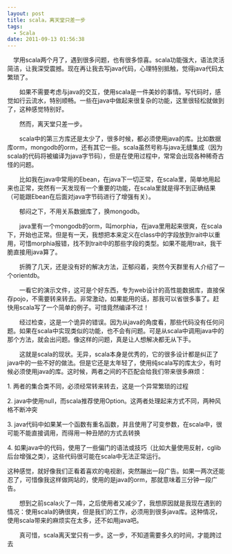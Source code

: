 ```yaml
---
layout: post
title: scala，离天堂只差一步
tags:
  - Scala
date: 2011-09-13 01:56:38
---
```


　学用scala两个月了，遇到很多问题，也有很多惊喜。scala功能强大，语法灵活简洁，让我深受震撼。现在再让我去写java代码，心理特别抵触，觉得java代码太繁琐了。&nbsp;
<p>　　如果不需要考虑与java的交互，使用scala是一件美妙的事情。写代码时，感觉如行云流水，特别顺畅。一些在java中做起来很复杂的功能，这里很轻松就做到了，这种感觉特别好。&nbsp;
<p>　　然而，离天堂只差一步。&nbsp;
<p>　　scala中的第三方库还是太少了，很多时候，都必须使用java的库。比如数据库orm，mongodb的orm，还有其它一些。scala虽然号称与java无缝集成（因为scala的代码将被编译为java字节码），但是在使用过程中，常常会出现各种稀奇古怪的问题。&nbsp;
<p>　　比如我在java中常用的Ebean，在java下一切正常，在scala里，简单地用起来也正常，突然有一天发现有一个重要的功能，在scala里就是得不到正确结果（可能跟Ebean在后面对java字节码进行了增强有关）。
<p>　　郁闷之下，不用关系数据库了，换mongodb。&nbsp;
<p>　　java里有一个mongodb的orm，叫morphia，在java里用起来很爽，在scala下，开始也正常。但是有一天，我想把本来定义在class中的字段放到trait中以重用，可惜morphia报错，找不到trait中的那些字段的类型。如果不能用trait，我干脆直接用java算了。&nbsp;
<p>　　折腾了几天，还是没有好的解决方法，正郁闷着，突然今天群里有人介绍了一个orientdb。&nbsp;
<p>　　一看它的演示文件，这可是个好东西，专为web设计的高性能数据库，直接保存pojo，不需要转来转去。非常激动，如果能用的话，那我可以省很多事了。赶快用scala写了一个简单的例子。可惜竟然编译不过！
<p>　　经过检查，这是一个诡异的错误。因为从java的角度看，那些代码没有任何问题。如果在scala中实现类似的功能，也不会有问题。可是从scala中调用java中的那个方法，就会出问题。像这样的问题，真是让人想解决都无从下手。&nbsp;
<p>　　这就是scala的现状。无异，scala本身是优秀的，它的很多设计都是纠正了java中的一些不好的做法。但是它还是太年轻了，使用纯scala写的库太少，有时候必须使用java的库。这时候，两者之间的不匹配会给我们带来很多麻烦：&nbsp;
<p>1. 两者的集合类不同，必须经常转来转去，这是一个异常繁琐的过程
<p>2. java中使用null，而scala推荐使用Option。这两者处理起来方式不同，两种风格不断冲突
<p>3. java代码中如果某一个函数有重名函数，并且使用了可变参数，在scala中，很可能不能直接调用，而得用一种丑陋的方式去转换
<p>4. 如果java中的代码，使用了一些偏门的语法或技巧（比如大量使用反射，cglib后台增强之类），这些代码很可能在scala中无法正常运行。&nbsp;
<p>这种感觉，就好像我们正看着喜欢的电视剧，突然蹦出一段广告。如果一两次还能忍了，可惜像我这样做网站的，使用的是java的orm，那就意味着三分钟一段广告。&nbsp;
<p>　　想到之前scala火了一阵，之后使用者又减少了，我想原因就是我现在遇到的情况：使用scala的确很爽，但是我们的工作，必须用到很多java库。这种情况，使用scala带来的麻烦实在太多，还不如用java吧。
<p>　　真可惜，scala离天堂只有一步。这一步，不知道需要多久的时间，才能跨过去
